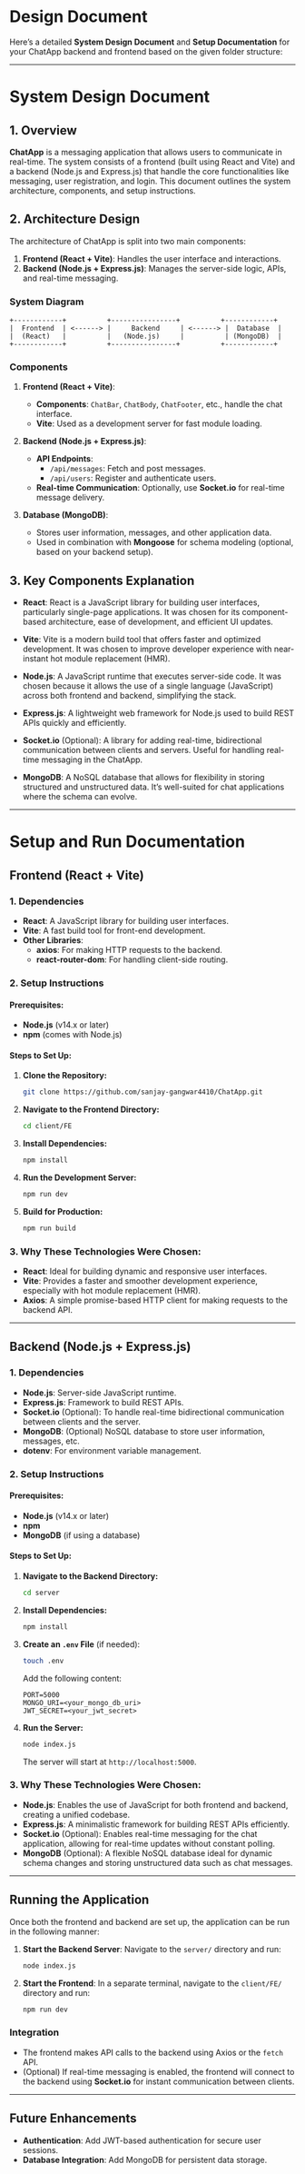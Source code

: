 # Design Document

Here’s a detailed **System Design Document** and **Setup Documentation** for your ChatApp backend and frontend based on the given folder structure:

---

# **System Design Document**

## **1. Overview**

**ChatApp** is a messaging application that allows users to communicate in real-time. The system consists of a frontend (built using React and Vite) and a backend (Node.js and Express.js) that handle the core functionalities like messaging, user registration, and login. This document outlines the system architecture, components, and setup instructions.

## **2. Architecture Design**

The architecture of ChatApp is split into two main components:

1. **Frontend (React + Vite)**: Handles the user interface and interactions.
2. **Backend (Node.js + Express.js)**: Manages the server-side logic, APIs, and real-time messaging.

### **System Diagram**

```
+------------+          +----------------+          +------------+    
|  Frontend  | <------> |     Backend     | <------> |  Database  | 
|  (React)   |          |   (Node.js)     |          | (MongoDB)  |
+------------+          +----------------+          +------------+
```

### **Components**

1. **Frontend (React + Vite)**:
   - **Components**: `ChatBar`, `ChatBody`, `ChatFooter`, etc., handle the chat interface.
   - **Vite**: Used as a development server for fast module loading.

2. **Backend (Node.js + Express.js)**:
   - **API Endpoints**: 
     - `/api/messages`: Fetch and post messages.
     - `/api/users`: Register and authenticate users.
   - **Real-time Communication**: Optionally, use **Socket.io** for real-time message delivery.

3. **Database (MongoDB)**:
   - Stores user information, messages, and other application data.
   - Used in combination with **Mongoose** for schema modeling (optional, based on your backend setup).

## **3. Key Components Explanation**

- **React**: React is a JavaScript library for building user interfaces, particularly single-page applications. It was chosen for its component-based architecture, ease of development, and efficient UI updates.
  
- **Vite**: Vite is a modern build tool that offers faster and optimized development. It was chosen to improve developer experience with near-instant hot module replacement (HMR).

- **Node.js**: A JavaScript runtime that executes server-side code. It was chosen because it allows the use of a single language (JavaScript) across both frontend and backend, simplifying the stack.

- **Express.js**: A lightweight web framework for Node.js used to build REST APIs quickly and efficiently.

- **Socket.io** (Optional): A library for adding real-time, bidirectional communication between clients and servers. Useful for handling real-time messaging in the ChatApp.

- **MongoDB**: A NoSQL database that allows for flexibility in storing structured and unstructured data. It’s well-suited for chat applications where the schema can evolve.

---

# **Setup and Run Documentation**

## **Frontend (React + Vite)**

### 1. **Dependencies**

- **React**: A JavaScript library for building user interfaces.
- **Vite**: A fast build tool for front-end development.
- **Other Libraries**:
  - **axios**: For making HTTP requests to the backend.
  - **react-router-dom**: For handling client-side routing.

### 2. **Setup Instructions**

#### Prerequisites:
- **Node.js** (v14.x or later)
- **npm** (comes with Node.js)

#### Steps to Set Up:
1. **Clone the Repository:**
   ```bash
   git clone https://github.com/sanjay-gangwar4410/ChatApp.git
   ```

2. **Navigate to the Frontend Directory:**
   ```bash
   cd client/FE
   ```

3. **Install Dependencies:**
   ```bash
   npm install
   ```

4. **Run the Development Server:**
   ```bash
   npm run dev
   ```

5. **Build for Production:**
   ```bash
   npm run build
   ```

### 3. **Why These Technologies Were Chosen:**
- **React**: Ideal for building dynamic and responsive user interfaces.
- **Vite**: Provides a faster and smoother development experience, especially with hot module replacement (HMR).
- **Axios**: A simple promise-based HTTP client for making requests to the backend API.

---

## **Backend (Node.js + Express.js)**

### 1. **Dependencies**

- **Node.js**: Server-side JavaScript runtime.
- **Express.js**: Framework to build REST APIs.
- **Socket.io** (Optional): To handle real-time bidirectional communication between clients and the server.
- **MongoDB**: (Optional) NoSQL database to store user information, messages, etc.
- **dotenv**: For environment variable management.

### 2. **Setup Instructions**

#### Prerequisites:
- **Node.js** (v14.x or later)
- **npm**
- **MongoDB** (if using a database)

#### Steps to Set Up:
1. **Navigate to the Backend Directory:**
   ```bash
   cd server
   ```

2. **Install Dependencies:**
   ```bash
   npm install
   ```

3. **Create an `.env` File** (if needed):
   ```bash
   touch .env
   ```
   Add the following content:
   ```
   PORT=5000
   MONGO_URI=<your_mongo_db_uri>
   JWT_SECRET=<your_jwt_secret>
   ```

4. **Run the Server:**
   ```bash
   node index.js
   ```

   The server will start at `http://localhost:5000`.

### 3. **Why These Technologies Were Chosen:**
- **Node.js**: Enables the use of JavaScript for both frontend and backend, creating a unified codebase.
- **Express.js**: A minimalistic framework for building REST APIs efficiently.
- **Socket.io** (Optional): Enables real-time messaging for the chat application, allowing for real-time updates without constant polling.
- **MongoDB** (Optional): A flexible NoSQL database ideal for dynamic schema changes and storing unstructured data such as chat messages.

---

## **Running the Application**

Once both the frontend and backend are set up, the application can be run in the following manner:

1. **Start the Backend Server**:
   Navigate to the `server/` directory and run:
   ```bash
   node index.js
   ```

2. **Start the Frontend**:
   In a separate terminal, navigate to the `client/FE/` directory and run:
   ```bash
   npm run dev
   ```

   

### **Integration**
- The frontend makes API calls to the backend using Axios or the `fetch` API.
- (Optional) If real-time messaging is enabled, the frontend will connect to the backend using **Socket.io** for instant communication between clients.

---

## **Future Enhancements**

- **Authentication**: Add JWT-based authentication for secure user sessions.
- **Database Integration**: Add MongoDB for persistent data storage.
  


